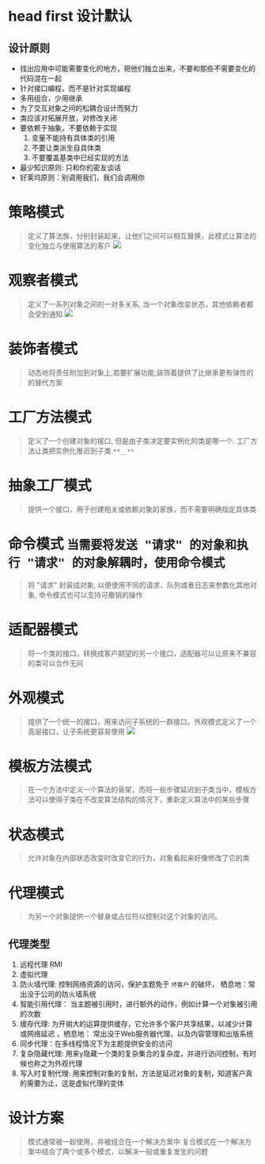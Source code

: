 # head first 设计默认
## 设计原则
- 找出应用中可能需要变化的地方，把他们独立出来，不要和那些不需要变化的代码混在一起
- 针对接口编程，而不是针对实现编程
- 多用组合，少用继承
- 为了交互对象之间的松耦合设计而努力
- 类应该对拓展开放，对修改关闭
- 要依赖于抽象，不要依赖于实现
    1. 变量不能持有具体类的引用
    2. 不要让类派生自具体类
    3. 不要覆盖基类中已经实现的方法
- 最少知识原则: 只和你的密友谈话
- 好莱坞原则：别调用我们，我们会调用你

# 策略模式
> 定义了算法族，分别封装起来，让他们之间可以相互替换，此模式让算法的变化独立与使用算法的客户
![](http://7xv4mv.com1.z0.glb.clouddn.com/blog/2018-01-02-1C20A3C0-B28C-404E-83F6-8F493692E632.png)

# 观察者模式
> 定义了一系列对象之间的一对多关系, 当一个对象改变状态，其他依赖者都会受到通知
![](http://7xv4mv.com1.z0.glb.clouddn.com/blog/2018-01-02-155907.png
)


# 装饰者模式
> 动态地将责任附加到对象上,若要扩展功能,装饰着提供了比继承更有弹性的的替代方案

# 工厂方法模式
> 定义了一个创建对象的接口, 但是由子类决定要实例化的类是哪一个. 工厂方法让类把实例化推迟到子类
```**__**```
# 抽象工厂模式
> 提供一个接口，用于创建相关或依赖对象的家族，而不需要明确指定具体类

# 命令模式 `当需要将发送 "请求" 的对象和执行 "请求" 的对象解耦时，使用命令模式`
> 将 "请求" 封装成对象, 以便使用不同的请求、队列或者日志来参数化其他对象, 命令模式也可以支持可撤销的操作

# 适配器模式
> 将一个类的接口，转换成客户期望的另一个接口，适配器可以让原来不兼容的类可以合作无间

# 外观模式
> 提供了一个统一的接口，用来访问子系统的一群接口。外观模式定义了一个高层接口，让子系统更容易使用
![](http://7xv4mv.com1.z0.glb.clouddn.com/blog/2018-01-07-092046.png)

# 模板方法模式
> 在一个方法中定义一个算法的骨架，而将一些步骤延迟到子类当中，模板方法可以使得子类在不改变算法结构的情况下，重新定义算法中的某些步骤

# 状态模式
> 允许对象在内部状态改变时改变它的行为，对象看起来好像修改了它的类

# 代理模式
> 为另一个对象提供一个替身或占位符以控制对这个对象的访问。

## 代理类型
1. 远程代理 RMI
2. 虚拟代理
1. 防火墙代理: 控制网络资源的访问，保护主题免于 `坏客户` 的破坏， 栖息地：常出没于公司的防火墙系统
2. 智能引用代理： 当主题被引用时，进行额外的动作，例如计算一个对象被引用的次数
3. 缓存代理: 为开销大的运算提供缓存，它允许多个客户共享结果，以减少计算或网络延迟 ，栖息地： 常出没于Web服务器代理，以及内容管理和出版系统
4. 同步代理：在多线程情况下为主题提供安全的访问
5. 复杂隐藏代理: 用来y隐藏一个类的复杂集合的复杂度，并进行访问控制，有时候也称之为外观代理
6. 写入时复制代理: 用来控制对象的复制，方法是延迟对象的复制，知道客户真的需要为止，这是虚拟代理的变体


# 设计方案
> 模式通常被一起使用，并被组合在一个解决方案中
> 复合模式在一个解决方案中结合了两个或多个模式，以解决一般或重复发生的问题